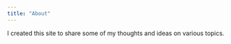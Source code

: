 ```yaml
---
title: "About"
---
```

I created this site to share some of my thoughts and ideas on various topics. 
